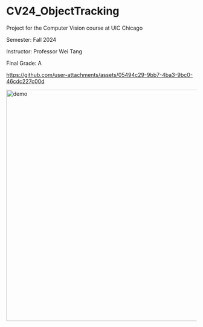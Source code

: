 # CV24_ObjectTracking

Project for the Computer Vision course at UIC Chicago

Semester: Fall 2024

Instructor: Professor Wei Tang

Final Grade: A


https://github.com/user-attachments/assets/05494c29-9bb7-4ba3-9bc0-46cdc227c00d


<img width="611" alt="demo" src="https://github.com/user-attachments/assets/4a6ad40e-ebcd-480a-987e-5740bcd9fd4b" />
